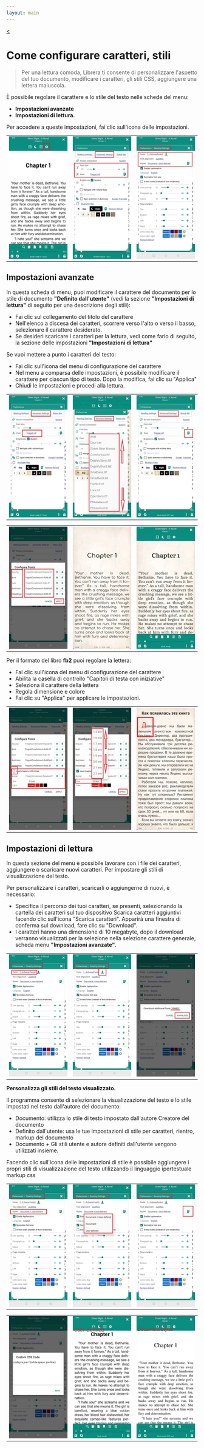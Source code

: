 ```yaml
---
layout: main
---
```

[<](/wiki/faq/it)

# Come configurare caratteri, stili

> Per una lettura comoda, Librera ti consente di personalizzare l'aspetto del tuo documento, modificare i caratteri, gli stili CSS, aggiungere una lettera maiuscola.


È possibile regolare il carattere e lo stile del testo nelle schede del menu:

* **Impostazioni avanzate**
* **Impostazioni di lettura.**

Per accedere a queste impostazioni, fai clic sull'icona delle impostazioni.


||||
|-|-|-|
|![](1.jpg)|![](2.jpg)|![](3.jpg)|


## Impostazioni avanzate


In questa scheda di menu, puoi modificare il carattere del documento per lo stile di documento **&quot;Definito dall'utente&quot;** (vedi la sezione **&quot;Impostazioni di lettura&quot;** di seguito per una descrizione degli stili):


* Fai clic sul collegamento del titolo del carattere
* Nell'elenco a discesa dei caratteri, scorrere verso l'alto o verso il basso, selezionare il carattere desiderato.
* Se desideri scaricare i caratteri per la lettura, vedi come farlo di seguito, la sezione delle impostazioni **&quot;Impostazioni di lettura&quot;**

Se vuoi mettere a punto i caratteri del testo:

* Fai clic sull'icona del menu di configurazione del carattere
* Nel menu a comparsa delle impostazioni, è possibile modificare il carattere per ciascun tipo di testo. Dopo la modifica, fai clic su &quot;Applica&quot;
* Chiudi le impostazioni e procedi alla lettura.


||||
|-|-|-|
|![](23.jpg)|![](4.jpg)|![](5.jpg)|

||||
|-|-|-|
|![](6.jpg)|![](42.jpg)|![](43.jpg)|

Per il formato del libro **fb2** puoi regolare la lettera:

* Fai clic sull'icona del menu di configurazione del carattere
* Abilita la casella di controllo &quot;Capitoli di testa con iniziative&quot;
* Seleziona il carattere della lettera
* Regola dimensione e colore
* Fai clic su &quot;Applica&quot; per applicare le impostazioni.

||||
|-|-|-|
|![](19.jpg)|![](20.jpg)|![](22.jpg)|



## Impostazioni di lettura


In questa sezione del menu è possibile lavorare con i file dei caratteri, aggiungere o scaricare nuovi caratteri. Per impostare gli stili di visualizzazione del testo.

Per personalizzare i caratteri, scaricarli o aggiungerne di nuovi, è necessario:

* Specifica il percorso dei tuoi caratteri, se presenti, selezionando la cartella dei caratteri sul tuo dispositivo
Scarica caratteri aggiuntivi facendo clic sull'icona &quot;Scarica caratteri&quot;. Apparirà una finestra di conferma sul download, fare clic su &quot;Download&quot;.
* I caratteri hanno una dimensione di 10 megabyte, dopo il download verranno visualizzati per la selezione nella selezione carattere generale, scheda menu **&quot;Impostazioni avanzate&quot;**.


||||
|-|-|-|
|![](8.jpg)|![](9.jpg)|![](10.jpg)|

**Personalizza gli stili del testo visualizzato.**

Il programma consente di selezionare la visualizzazione del testo e lo stile impostati nel testo dall'autore del documento:

* Documento: utilizza lo stile di testo impostato dall'autore Creatore del documento
* Definito dall'utente: usa le tue impostazioni di stile per caratteri, rientro, markup del documento
* Documento + Gli stili utente e autore definiti dall'utente vengono utilizzati insieme.

Facendo clic sull'icona delle impostazioni di stile è possibile aggiungere i propri stili di visualizzazione del testo utilizzando il linguaggio ipertestuale markup css

||||
|-|-|-|
|![](11.jpg)|![](12.jpg)|![](13.jpg)|

||||
|-|-|-|
|![](14.jpg)|![](15.jpg)|![](16.jpg)|







